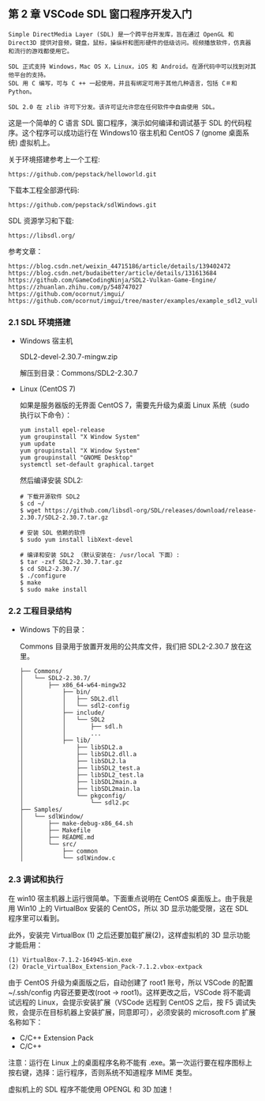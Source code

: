 
## 第 2 章 VSCode SDL 窗口程序开发入门

    Simple DirectMedia Layer (SDL) 是一个跨平台开发库，旨在通过 OpenGL 和 Direct3D 提供对音频，键盘，鼠标，操纵杆和图形硬件的低级访问。视频播放软件，仿真器和流行的游戏都使用它。

    SDL 正式支持 Windows，Mac OS X，Linux，iOS 和 Android。在源代码中可以找到对其他平台的支持。
    SDL 用 C 编写，可与 C ++ 一起使用，并且有绑定可用于其他几种语言，包括 C＃和 Python。

    SDL 2.0 在 zlib 许可下分发。该许可证允许您在任何软件中自由使用 SDL。

这是一个简单的 C 语言 SDL 窗口程序，演示如何编译和调试基于 SDL 的代码程序。这个程序可以成功运行在 Windows10 宿主机和 CentOS 7 (gnome 桌面系统) 虚拟机上。 

关于环境搭建参考上一个工程:

    https://github.com/pepstack/helloworld.git
 
下载本工程全部源代码:

    https://github.com/pepstack/sdlWindows.git

SDL 资源学习和下载:

    https://libsdl.org/

参考文章：

    https://blog.csdn.net/weixin_44715186/article/details/139402472
    https://blog.csdn.net/budaibetter/article/details/131613684
    https://github.com/GameCodingNinja/SDL2-Vulkan-Game-Engine/
    https://zhuanlan.zhihu.com/p/548747027
    https://github.com/ocornut/imgui/
    https://github.com/ocornut/imgui/tree/master/examples/example_sdl2_vulkan


### 2.1 SDL 环境搭建

- Windows 宿主机

  SDL2-devel-2.30.7-mingw.zip

  解压到目录：Commons/SDL2-2.30.7

- Linux (CentOS 7)
  
  如果是服务器版的无界面 CentOS 7，需要先升级为桌面 Linux 系统（sudo 执行以下命令）：

      yum install epel-release
      yum groupinstall "X Window System"
      yum update
      yum groupinstall "X Window System"
      yum groupinstall "GNOME Desktop"
      systemctl set-default graphical.target

  然后编译安装 SDL2:

      # 下载开源软件 SDL2
      $ cd ~/
      $ wget https://github.com/libsdl-org/SDL/releases/download/release-2.30.7/SDL2-2.30.7.tar.gz

      # 安装 SDL 依赖的软件
      $ sudo yum install libXext-devel

      # 编译和安装 SDL2 （默认安装在: /usr/local 下面）:
      $ tar -zxf SDL2-2.30.7.tar.gz
      $ cd SDL2-2.30.7/
      $ ./configure
      $ make
      $ sudo make install

### 2.2 工程目录结构

- Windows 下的目录：

  Commons 目录用于放置开发用的公共库文件，我们把 SDL2-2.30.7 放在这里。

  ```
  ├── Commons/
  │   └── SDL2-2.30.7/
  │       ├── x86_64-w64-mingw32
  │           ├── bin/
  │           │   ├── SDL2.dll
  │           │   └── sdl2-config
  │           ├── include/
  │           │   └── SDL2
  │           │       ├── sdl.h
  │           │       ...
  │           ├── lib/
  │               ├── libSDL2.a
  │               ├── libSDL2.dll.a
  │               ├── libSDL2.la
  │               ├── libSDL2_test.a
  │               ├── libSDL2_test.la
  │               ├── libSDL2main.a
  │               ├── libSDL2main.la
  │               └── pkgconfig/
  │                   └── sdl2.pc
  ├── Samples/
  │   └── sdlWindow/
  │       ├── make-debug-x86_64.sh
  │       ├── Makefile
  │       ├── README.md
  │       └── src/
  │           ├── common
  │           └── sdlWindow.c
  ```


### 2.3 调试和执行

在 win10 宿主机器上运行很简单。下面重点说明在 CentOS 桌面版上。由于我是用 Win10 上的 VirtualBox 安装的 CentOS，所以 3D 显示功能受限，这在 SDL 程序里可以看到。

此外，安装完 VirtualBox (1) 之后还要加载扩展(2)，这样虚拟机的 3D 显示功能才能启用：

    (1) VirtualBox-7.1.2-164945-Win.exe
    (2) Oracle_VirtualBox_Extension_Pack-7.1.2.vbox-extpack

由于 CentOS 升级为桌面版之后，自动创建了 root1 账号，所以 VSCode 的配置 ~/.ssh/config 内容还要更改(root -> root1)。这样更改之后，VSCode 将不能调试远程的 Linux，会提示安装扩展（VSCode 远程到 CentOS 之后，按 F5 调试失败，会提示在目标机器上安装扩展，同意即可），必须安装的 microsoft.com 扩展名称如下：

  - C/C++ Extension Pack
  - C/C++

注意：运行在 Linux 上的桌面程序名称不能有 .exe。第一次运行要在程序图标上按右键，选择：运行程序，否则系统不知道程序 MIME 类型。

虚拟机上的 SDL 程序不能使用 OPENGL 和 3D 加速！